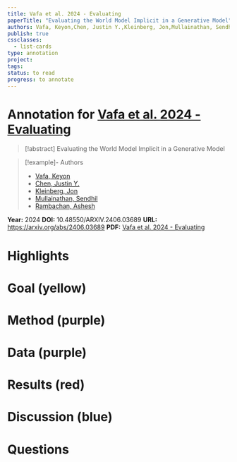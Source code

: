 ```yaml
---
title: Vafa et al. 2024 - Evaluating
paperTitle: "Evaluating the World Model Implicit in a Generative Model"
authors: Vafa, Keyon,Chen, Justin Y.,Kleinberg, Jon,Mullainathan, Sendhil,Rambachan, Ashesh
publish: true
cssclasses:
  - list-cards
type: annotation
project:
tags:
status: to read
progress: to annotate
---
```

# Annotation for [Vafa et al. 2024 - Evaluating](Papers/References/Vafa%20et%20al.%202024%20-%20Evaluating)

> [!abstract] Evaluating the World Model Implicit in a Generative Model

> [!example]- Authors
> - [Vafa, Keyon](Vafa%2C%20Keyon)
> - [Chen, Justin Y.](Chen%2C%20Justin%20Y.)
> - [Kleinberg, Jon](Kleinberg%2C%20Jon)
> - [Mullainathan, Sendhil](Mullainathan%2C%20Sendhil)
> - [Rambachan, Ashesh](Rambachan%2C%20Ashesh)

**Year:** 2024
**DOI:** 10.48550/ARXIV.2406.03689
**URL:** https://arxiv.org/abs/2406.03689
**PDF:** [Vafa et al. 2024 - Evaluating](Papers/PDFs/Vafa%20et%20al.%202024%20-%20Evaluating%20the%20World%20Model%20Implicit%20in%20a%20Generative%20Model.pdf)

# Highlights


# Goal (yellow)


# Method (purple)


# Data (purple)


# Results (red)


# Discussion (blue)


# Questions

